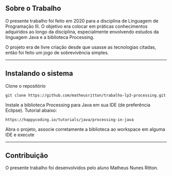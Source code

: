 ## Sobre o Trabalho

O presente trabalho foi feito em 2020 para a disciplina de Linguagem de Programação III. O objetivo era colocar em práticas conhecimentos adquiridos ao longo da disciplina,
especialmente envolvendo estudos da linguagem Java e a biblioteca Processing.

O projeto era de livre criação desde que usasse as tecnologias citadas, então foi feito um jogo de sobrevivência simples.

<hr />

## Instalando o sistema

Clone o repositório

    git clone https://github.com/matheusritton/trabalho-lp3-processing.git
    
Instale a biblioteca Processing para Java em sua IDE (de preferência Eclipse). Tutorial abaixo:
    
    https://happycoding.io/tutorials/java/processing-in-java

Abra o projeto, associe corretamente a biblioteca ao workspace em alguma IDE e execute

<hr />

## Contribuição

O presente trabalho foi desenvolvidos pelo aluno Matheus Nunes Ritton.
